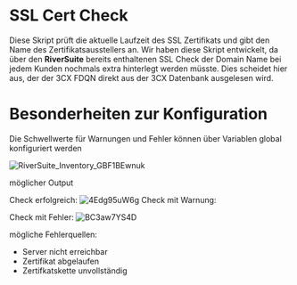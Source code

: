 # SSL Cert Check
Diese Skript prüft die aktuelle Laufzeit des SSL Zertifikats und gibt den Name des Zertifikatsausstellers an.
Wir haben diese Skript entwickelt, da über den **RiverSuite** bereits enthaltenen SSL Check der Domain Name bei jedem Kunden nochmals extra hinterlegt werden müsste. Dies scheidet hier aus, der der 3CX FDQN direkt aus der 3CX Datenbank ausgelesen wird.

# Besonderheiten zur Konfiguration
Die Schwellwerte für Warnungen und Fehler können über Variablen global konfiguriert werden

![RiverSuite_Inventory_GBF1BEwnuk](https://user-images.githubusercontent.com/119604651/208267493-7f16d196-addf-4829-891e-e50aeb2b3a50.png)

möglicher Output

Check erfolgreich:
![4Edg95uW6g](https://user-images.githubusercontent.com/119604651/208267334-a65855be-c18f-4ed2-af1d-10a566d3a348.png)
Check mit Warnung:

Check mit Fehler:
![BC3aw7YS4D](https://user-images.githubusercontent.com/119604651/208267446-46477f01-df5b-40ca-b4c9-e1157eedf0d3.png)

mögliche Fehlerquellen:
- Server nicht erreichbar
- Zertifikat abgelaufen
- Zertifkatskette unvollständig
